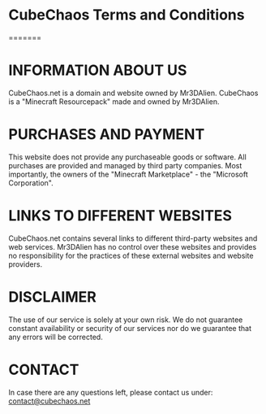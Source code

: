 
# CubeChaos Terms and Conditions
=======

# INFORMATION ABOUT US
CubeChaos.net is a domain and website owned by Mr3DAlien.
CubeChaos is a "Minecraft Resourcepack" made and owned by Mr3DAlien.

# PURCHASES AND PAYMENT
This website does not provide any purchaseable goods or software. All purchases are provided and managed by third party companies. Most importantly, the owners of the "Minecraft Marketplace" - the "Microsoft Corporation".

# LINKS TO DIFFERENT WEBSITES
CubeChaos.net contains several links to different third-party websites and web services. Mr3DAlien has no control over these websites and provides no responsibility for the practices of these external websites and website providers.

# DISCLAIMER
The use of our service is solely at your own risk. We do not guarantee constant availability or security of our services nor do we guarantee that any errors will be corrected.

# CONTACT
In case there are any questions left, please contact us under:
contact@cubechaos.net
